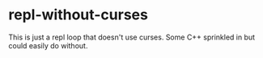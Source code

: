# repl-without-curses
This is just a repl loop that doesn't use curses. Some C++ sprinkled in but could easily do without.
